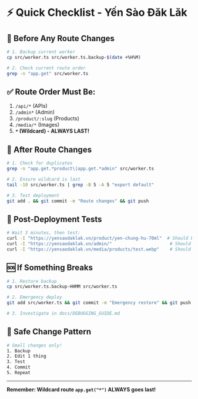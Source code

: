 # ⚡ Quick Checklist - Yến Sào Đăk Lăk

## 🚨 Before Any Route Changes

```bash
# 1. Backup current worker
cp src/worker.ts src/worker.ts.backup-$(date +%H%M)

# 2. Check current route order
grep -n "app.get" src/worker.ts
```

## ✅ Route Order Must Be:
1. `/api/*` (APIs)
2. `/admin*` (Admin)  
3. `/product/:slug` (Products)
4. `/media/*` (Images)
5. **`*` (Wildcard) - ALWAYS LAST!**

## 🔧 After Route Changes

```bash
# 1. Check for duplicates
grep -n "app.get.*product\|app.get.*admin" src/worker.ts

# 2. Ensure wildcard is last
tail -10 src/worker.ts | grep -B 5 -A 5 "export default"

# 3. Test deployment
git add . && git commit -m "Route changes" && git push
```

## 🚀 Post-Deployment Tests

```bash
# Wait 3 minutes, then test:
curl -I "https://yensaodaklak.vn/product/yen-chung-hu-70ml"  # Should be 200
curl -I "https://yensaodaklak.vn/admin/"                      # Should be 200
curl -I "https://yensaodaklak.vn/media/products/test.webp"    # Should be 200 or 404
```

## 🆘 If Something Breaks

```bash
# 1. Restore backup
cp src/worker.ts.backup-HHMM src/worker.ts

# 2. Emergency deploy
git add src/worker.ts && git commit -m "Emergency restore" && git push

# 3. Investigate in docs/DEBUGGING_GUIDE.md
```

## 📝 Safe Change Pattern

```bash
# Small changes only!
1. Backup
2. Edit 1 thing  
3. Test
4. Commit
5. Repeat
```

---
**Remember: Wildcard route `app.get("*")` ALWAYS goes last!**
